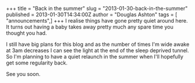 +++
title = "Back in the summer"
slug = "2013-01-30-back-in-the-summer"
published = 2013-01-30T14:34:00Z
author = "Douglas Ashton"
tags = [ "announcements",]
+++
I realise things have gone pretty quiet around here. It turns out having
a baby takes away pretty much any spare time you thought you had.  
  
I still have big plans for this blog and as the number of times I'm wide
awake at 3am decreases I can see the light at the end of the sleep
deprived tunnel. So I'm planning to have a quiet relaunch in the summer
when I'll hopefully get some regularity back.  
  
See you soon.
